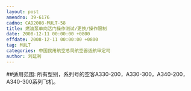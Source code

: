 ```yaml
---
layout: post
amendno: 39-6176
cadno: CAD2008-MULT-58
title: 燃油泵单向活门操作测试/更换/操作限制
date: 2008-12-11 00:00:00 +0800
effdate: 2008-12-11 00:00:00 +0800
tag: MULT
categories: 中国民用航空总局航空器适航审定司
author: 刘延利
---
```


##适用范围:
所有型别，系列号的空客A330-200，A330-300，A340-200，A340-300系列飞机。


